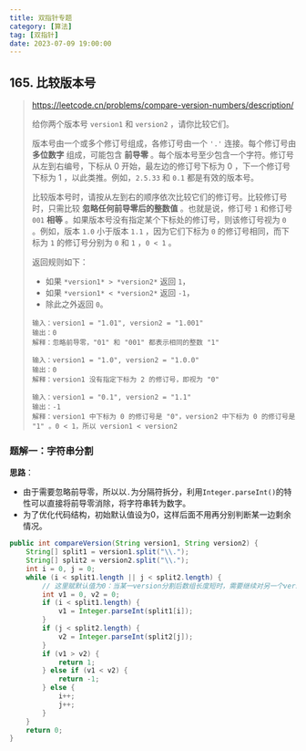 ```yaml
---
title: 双指针专题
category: [算法]
tag: [双指针]
date: 2023-07-09 19:00:00
---
```

## 165. 比较版本号

> https://leetcode.cn/problems/compare-version-numbers/description/
>
> 给你两个版本号 `version1` 和 `version2` ，请你比较它们。
>
> 版本号由一个或多个修订号组成，各修订号由一个 `'.'` 连接。每个修订号由 **多位数字** 组成，可能包含 **前导零** 。每个版本号至少包含一个字符。修订号从左到右编号，下标从 0 开始，最左边的修订号下标为 0 ，下一个修订号下标为 1 ，以此类推。例如，`2.5.33` 和 `0.1` 都是有效的版本号。
>
> 比较版本号时，请按从左到右的顺序依次比较它们的修订号。比较修订号时，只需比较 **忽略任何前导零后的整数值** 。也就是说，修订号 `1` 和修订号 `001` **相等** 。如果版本号没有指定某个下标处的修订号，则该修订号视为 `0` 。例如，版本 `1.0` 小于版本 `1.1` ，因为它们下标为 `0` 的修订号相同，而下标为 `1` 的修订号分别为 `0` 和 `1` ，`0 < 1` 。
>
> 返回规则如下：
>
> - 如果 `*version1* > *version2*` 返回 `1`，
> - 如果 `*version1* < *version2*` 返回 `-1`，
> - 除此之外返回 `0`。
>
> ```
> 输入：version1 = "1.01", version2 = "1.001"
> 输出：0
> 解释：忽略前导零，"01" 和 "001" 都表示相同的整数 "1"
> ```
>
> ```
> 输入：version1 = "1.0", version2 = "1.0.0"
> 输出：0
> 解释：version1 没有指定下标为 2 的修订号，即视为 "0"
> ```
>
> ```
> 输入：version1 = "0.1", version2 = "1.1"
> 输出：-1
> 解释：version1 中下标为 0 的修订号是 "0"，version2 中下标为 0 的修订号是 "1" 。0 < 1，所以 version1 < version2
> ```

### 题解一：字符串分割

**思路**：

- 由于需要忽略前导零，所以以`.`为分隔符拆分，利用`Integer.parseInt()`的特性可以直接将前导零消除，将字符串转为数字。
- 为了优化代码结构，初始默认值设为0，这样后面不用再分别判断某一边剩余情况。

```java
public int compareVersion(String version1, String version2) {
    String[] split1 = version1.split("\\.");
    String[] split2 = version2.split("\\.");
    int i = 0, j = 0;
    while (i < split1.length || j < split2.length) {
        // 这里赋默认值为0：当某一version分割后数组长度短时，需要继续对另一个version进行判断，就和0比较
        int v1 = 0, v2 = 0;
        if (i < split1.length) {
            v1 = Integer.parseInt(split1[i]);
        }
        if (j < split2.length) {
            v2 = Integer.parseInt(split2[j]);
        }
        if (v1 > v2) {
            return 1;
        } else if (v1 < v2) {
            return -1;
        } else {
            i++;
            j++;
        }
    }
    return 0;
}
```

